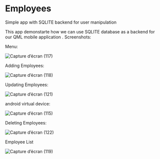 # Employees 
Simple app with SQLITE backend for user manipulation

This app demonstarte how we can use SQLITE database as a backend for our QML mobile application .
Screenshots:

Menu:

![Capture d’écran (117)](https://user-images.githubusercontent.com/117815821/210220478-a6c93e94-1949-4dbd-918c-e0a87348fcf2.png)


Adding Employees:

![Capture d’écran (118)](https://user-images.githubusercontent.com/117815821/210220802-4652a125-e4b7-470d-93a2-b2bcb5d4a917.png)


Updating Employees:

![Capture d’écran (121)](https://user-images.githubusercontent.com/117815821/210220847-a6ff4d22-683b-4036-babe-c86612422571.png)


 android virtual device:
 
 ![Capture d’écran (115)](https://user-images.githubusercontent.com/117815821/210220877-26ba080e-ba70-4d92-9c51-aa8504959835.png)


Deleting Employees:


![Capture d’écran (122)](https://user-images.githubusercontent.com/117815821/210220907-852547e2-396f-47b4-9c5f-5696fe3fb5ab.png)


Employee List

![Capture d’écran (119)](https://user-images.githubusercontent.com/117815821/210220935-adde8a60-9187-499d-8790-a53e1e77262c.png)
